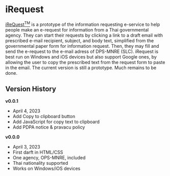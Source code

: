 # iRequest
[iReQuest<sup>TM</sup>](https://kietpawpan.github.io/iRequest/index.html) is a prototype of the information requesting e-service to help people make an e-request for information from a Thai governmental agency. They can start their requests by clicking a link to a draft email with prescribed e-mail recipient, subject, and body text, simplified from the governmental paper form for information request. Then, they may fill and send the e-request to the e-mail adress of DPS-MNRE (SLC). iRequest is best run on Windows and iOS devices but also support Google ones, by allowing the user to copy the prescribed text from the request form to paste in the email. The current version is still a prototype. Much remains to be done.  

## Version History
__v0.0.1__
- April 4, 2023
- Add Copy to clipboard button
- Add JavaScript for copy text to clipboard
- Add PDPA notice & pravacu policy

__v0.0.0__ 
- April 3, 2023
- First darft in HTML/CSS
- One agency, OPS-MNRE, included
- Thai nationality supported
- Works on Windows/iOS devices 
